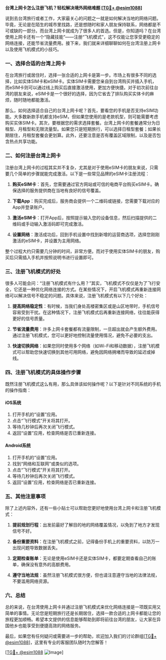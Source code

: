 **台湾上网卡怎么注册飞机？轻松解决境外网络难题 [[TG💪+ @esim1088](https://t.me/s/esim1088)]**

说到去台湾旅行或者工作，大家最关心的问题之一就是如何解决当地的网络问题。毕竟，无论是在陌生的城市里找路，还是想随时和家人朋友保持联系，网络都是不可或缺的一部分。而台湾上网卡就成为了很多人的首选。但是，你知道吗？在台湾使用上网卡还有一个“隐藏技能”——注册“飞机模式”，这不仅能让您享受更稳定的网络连接，还能节省流量费用。接下来，我们就来详细聊聊如何在台湾注册上网卡以及使用飞机模式的小技巧。

### 一、选择合适的台湾上网卡

在台湾旅行或居住时，选择一张合适的上网卡是第一步。市场上有很多不同的选择，比如实体SIM卡和eSIM卡。实体SIM卡需要您亲自到台湾购买并插入手机，而eSIM卡则可以通过线上购买后直接激活使用，更加方便快捷。对于初次前往台湾的朋友来说，eSIM卡是一个很好的选择，因为它省去了排队购买实体卡的麻烦，随时随地都能激活。

那么，如何选择适合自己的台湾上网卡呢？首先，要看您的手机是否支持eSIM功能。大多数新款手机都支持eSIM，但如果您使用的是老款机型，则可能需要考虑购买实体SIM卡。其次，要根据您的需求选择套餐。台湾上网卡的套餐通常分为日租型、月租型和无限流量型。如果您只是短期旅行，可以选择日租型套餐；如果长期居住，月租型套餐会更划算。此外，还要注意是否有覆盖区域限制，以及是否包含热点共享功能。

### 二、如何注册台湾上网卡

注册台湾上网卡的过程其实并不复杂，尤其是对于使用eSIM卡的朋友来说，只需要几个简单的步骤就能完成激活。以下是一些常见品牌的eSIM卡注册流程：

1. **购买eSIM卡**：首先，您需要通过官方网站或可信的电商平台购买eSIM卡。确保选择的服务提供商在当地有良好的信号覆盖。
   
2. **下载App**：购买完成后，服务商会提供一个二维码或链接，您需要下载对应的App并登录账户。

3. **激活eSIM卡**：打开App后，按照提示输入您的设备信息，然后扫描提供的二维码或手动输入激活码即可完成激活。

4. **设置网络**：激活成功后，回到手机设置中找到新增的运营商选项，选择您刚刚激活的eSIM卡，并设置为主用网络。

整个过程大约只需要几分钟的时间，非常方便。而对于使用实体SIM卡的朋友，购买后只需插入手机并按照说明书进行设置即可。

### 三、注册飞机模式的好处

很多人可能会问：“注册飞机模式有什么用？”其实，飞机模式不仅仅是为了飞行安全，它还是一种优化网络连接的方式。在某些情况下，开启飞机模式再重新连接网络可以解决信号不稳定的问题。具体来说，注册飞机模式有以下几个好处：

1. **提高网络稳定性**：有时候，当我们身处高楼密集区或是山区地带时，手机信号容易受到干扰。在这种情况下，注册飞机模式后再重新连接网络，往往能获得更好的信号质量。

2. **节省流量费用**：许多上网卡套餐都有流量限制，一旦超出就会产生额外费用。通过注册飞机模式，您可以更好地控制流量使用情况，避免不必要的支出。

3. **快速切换网络**：如果您同时使用多个网络（如Wi-Fi和移动数据），注册飞机模式可以帮助您快速切换到其他可用网络，避免因网络拥堵而导致的延迟或掉线。

### 四、注册飞机模式的具体操作步骤

既然注册飞机模式这么有用，那么具体该如何操作呢？以下是针对不同系统的手机的操作指南：

#### iOS系统

1. 打开手机的“设置”应用。
2. 点击“飞行模式”开关将其打开。
3. 等待几秒钟后再次关闭飞行模式。
4. 返回“设置”应用，检查网络是否已重新连接。

#### Android系统

1. 打开手机的“设置”应用。
2. 找到“网络和互联网”或类似的选项。
3. 点击“飞行模式”开关将其打开。
4. 等待几秒钟后再次关闭飞行模式。
5. 返回“设置”应用，检查网络是否已重新连接。

### 五、其他注意事项

除了上述内容外，还有一些小贴士可以帮助您更好地使用台湾上网卡和注册飞机模式：

1. **提前规划行程**：出发前最好了解目的地的网络覆盖情况，以免到了地方才发现信号不好。
   
2. **备份重要资料**：在注册飞机模式之前，记得备份手机上的重要资料，以防万一出现问题导致数据丢失。

3. **定期检查账单**：无论是使用eSIM卡还是实体SIM卡，都要定期查看自己的账单，确保没有意外的高额费用。

4. **遵守当地法规**：虽然注册飞机模式很方便，但也请注意遵守当地的法律法规，不要滥用网络资源。

### 六、总结

总的来说，在台湾使用上网卡并通过注册飞机模式来优化网络连接是一项既实用又简单的事情。无论您是短期旅行还是长期居住，选择一款合适的上网卡都能让您的旅程更加顺畅。希望本文提供的信息能够帮助到即将前往台湾的朋友，让大家在异国他乡也能享受到便捷高效的网络服务。

最后，如果您有任何疑问或需要进一步的帮助，欢迎加入我们的讨论群组[[TG💪+ @esim1088](https://t.me/s/esim1088)]，这里有专业的客服团队随时为您解答！

[[TG💪+ @esim1088](https://t.me/s/esim1088) ![Image](https://i.postimg.cc/4NQfJmqS/Snipaste-2025-05-13-00-14-12.png)]